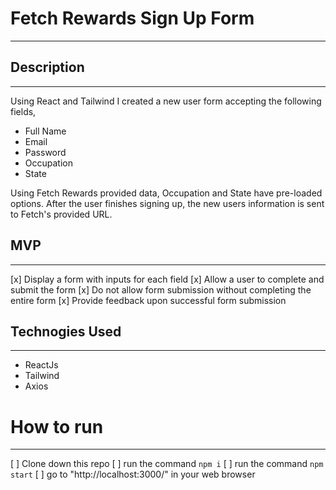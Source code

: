 # Fetch Rewards Sign Up Form
---
## Description
---

Using React and Tailwind I created a new user form accepting the following fields,

- Full Name
- Email
- Password
- Occupation
- State

Using Fetch Rewards provided data, Occupation and State have pre-loaded options.
After the user finishes signing up, the new users information is sent to Fetch's provided URL.

## MVP
---
[x] Display a form with inputs for each field 
[x] Allow a user to complete and submit the form
[x] Do not allow form submission without completing the entire form
[x] Provide feedback upon successful form submission

## Technogies Used
---
- ReactJs
- Tailwind
- Axios


# How to run
---

[ ] Clone down this repo
[ ] run the command ``` npm i ```
[ ] run the command ``` npm start ```
[ ] go to "http://localhost:3000/" in your web browser